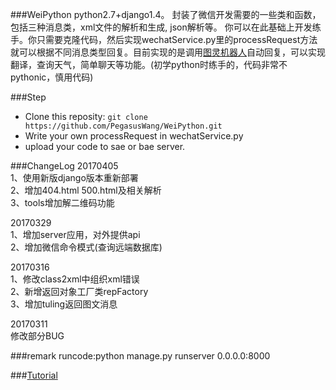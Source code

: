 ###WeiPython
python2.7+django1.4。
封装了微信开发需要的一些类和函数，包括三种消息类，xml文件的解析和生成, json解析等。
你可以在此基础上开发练手。你只需要克隆代码，然后实现wechatService.py里的processRequest方法就可以根据不同消息类型回复。目前实现的是调用[图灵机器人](http://www.tuling123.com/openapi/)自动回复，可以实现翻译，查询天气，简单聊天等功能。(初学python时练手的，代码非常不pythonic，慎用代码)

###Step
- Clone this reposity: `git clone https://github.com/PegasusWang/WeiPython.git`
- Write your own processRequest in wechatService.py
- upload your code to sae or bae server.

###ChangeLog
20170405  
1、使用新版django版本重新部署  
2、增加404.html 500.html及相关解析  
3、tools增加解二维码功能

20170329  
1、增加server应用，对外提供api  
2、增加微信命令模式(查询远端数据库)

20170316  
1、修改class2xml中组织xml错误  
2、新增返回对象工厂类repFactory  
3、增加tuling返回图文消息

20170311  
修改部分BUG

###remark
runcode:python manage.py runserver 0.0.0.0:8000

###[Tutorial](http://ningning.today/2015/02/21/python/django-python%E5%BE%AE%E4%BF%A1%E5%BC%80%E5%8F%91%E4%B9%8B%E4%B8%80%EF%BC%8D%E5%87%86%E5%A4%87%E5%B7%A5%E4%BD%9C/)

